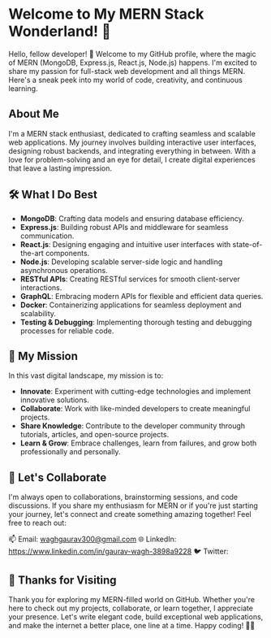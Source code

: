 <!---
- 👋 Hi, I’m @GauravWagh18
- 👀 I’m interested in Front End Development
- 🌱 I’m currently learning MongoDB,Express,Reactjs,Nodejs.
- 💞️ I’m looking to collaborate on a project where i show my best coding skills
- 📫 How to reach me
- insta- @wagh___g.
- email - waghgaurav300@gmail.com.
- github - GauravWagh18
GauravWagh18/GauravWagh18 is a ✨ special ✨ repository because its `README.md` (this file) appears on your GitHub profile.
You can click the Preview link to take a look at your changes.
--->
# Welcome to My MERN Stack Wonderland! 🚀

Hello, fellow developer! 👋 Welcome to my GitHub profile, where the magic of MERN (MongoDB, Express.js, React.js, Node.js) happens. I'm excited to share my passion for full-stack web development and all things MERN. Here's a sneak peek into my world of code, creativity, and continuous learning.

## About Me

I'm a MERN stack enthusiast, dedicated to crafting seamless and scalable web applications. My journey involves building interactive user interfaces, designing robust backends, and integrating everything in between. With a love for problem-solving and an eye for detail, I create digital experiences that leave a lasting impression.

## 🛠️ What I Do Best

- **MongoDB**: Crafting data models and ensuring database efficiency.
- **Express.js**: Building robust APIs and middleware for seamless communication.
- **React.js**: Designing engaging and intuitive user interfaces with state-of-the-art components.
- **Node.js**: Developing scalable server-side logic and handling asynchronous operations.
- **RESTful APIs**: Creating RESTful services for smooth client-server interactions.
- **GraphQL**: Embracing modern APIs for flexible and efficient data queries.
- **Docker**: Containerizing applications for seamless deployment and scalability.
- **Testing & Debugging**: Implementing thorough testing and debugging processes for reliable code.

## 🚀 My Mission

In this vast digital landscape, my mission is to:

- **Innovate**: Experiment with cutting-edge technologies and implement innovative solutions.
- **Collaborate**: Work with like-minded developers to create meaningful projects.
- **Share Knowledge**: Contribute to the developer community through tutorials, articles, and open-source projects.
- **Learn & Grow**: Embrace challenges, learn from failures, and grow both professionally and personally.

## 🌟 Let's Collaborate

I'm always open to collaborations, brainstorming sessions, and code discussions. If you share my enthusiasm for MERN or if you're just starting your journey, let's connect and create something amazing together! Feel free to reach out:

📫 Email: waghgaurav300@gmail.com
🌐 LinkedIn: https://www.linkedin.com/in/gaurav-wagh-3898a9228
🐦 Twitter: 

## 🎉 Thanks for Visiting

Thank you for exploring my MERN-filled world on GitHub. Whether you're here to check out my projects, collaborate, or learn together, I appreciate your presence. Let's write elegant code, build exceptional web applications, and make the internet a better place, one line at a time. Happy coding! 🚀✨
